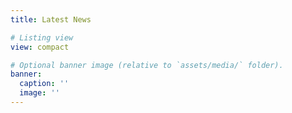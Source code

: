 ```yaml
---
title: Latest News

# Listing view
view: compact

# Optional banner image (relative to `assets/media/` folder).
banner: 
  caption: ''
  image: ''
---
```

